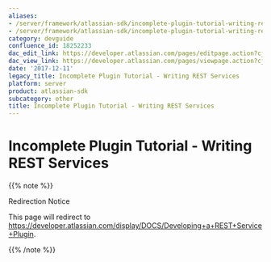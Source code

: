 ```yaml
---
aliases:
- /server/framework/atlassian-sdk/incomplete-plugin-tutorial-writing-rest-services-18252233.html
- /server/framework/atlassian-sdk/incomplete-plugin-tutorial-writing-rest-services-18252233.md
category: devguide
confluence_id: 18252233
dac_edit_link: https://developer.atlassian.com/pages/editpage.action?cjm=wozere&pageId=18252233
dac_view_link: https://developer.atlassian.com/pages/viewpage.action?cjm=wozere&pageId=18252233
date: '2017-12-11'
legacy_title: Incomplete Plugin Tutorial - Writing REST Services
platform: server
product: atlassian-sdk
subcategory: other
title: Incomplete Plugin Tutorial - Writing REST Services
---
```

# Incomplete Plugin Tutorial - Writing REST Services

{{% note %}}

Redirection Notice

This page will redirect to <https://developer.atlassian.com/display/DOCS/Developing+a+REST+Service+Plugin>.

{{% /note %}}






































































































































